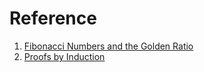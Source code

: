 # Reference

1. [Fibonacci Numbers and the Golden Ratio](https://www.math.ust.hk/~machas/fibonacci.pdf)
2. [Proofs by Induction](https://www.cs.cornell.edu/courses/cs280/2005fa/induction.pdf)
